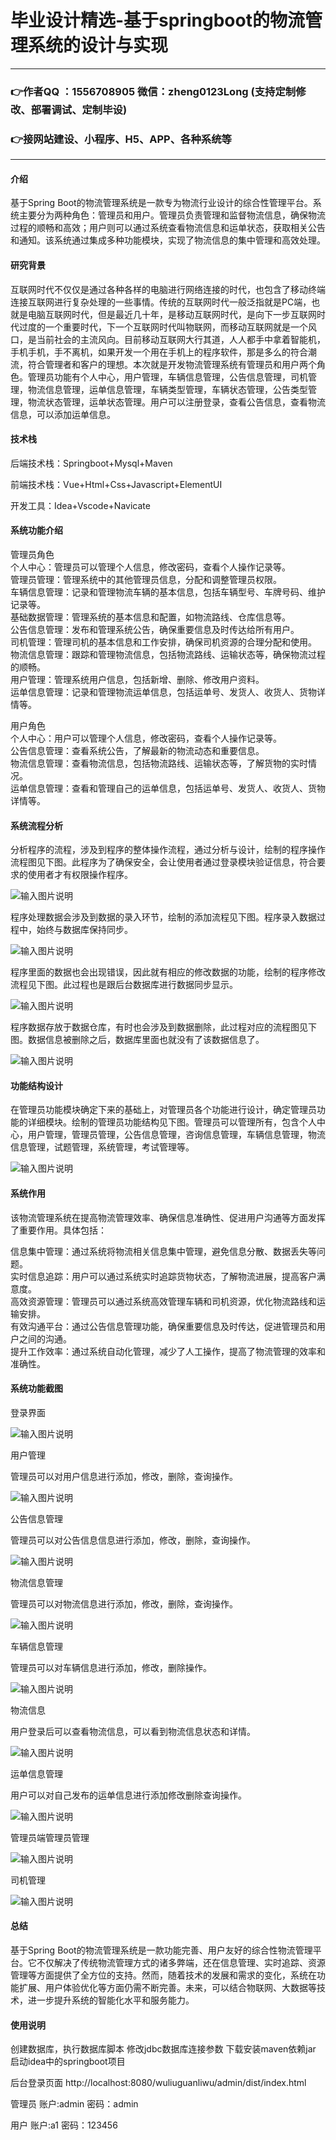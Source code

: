 # 毕业设计精选-基于springboot的物流管理系统的设计与实现

---
### 👉作者QQ ：1556708905 微信：zheng0123Long (支持定制修改、部署调试、定制毕设)

### 👉接网站建设、小程序、H5、APP、各种系统等

---

#### 介绍

基于Spring Boot的物流管理系统是一款专为物流行业设计的综合性管理平台。系统主要分为两种角色：管理员和用户。管理员负责管理和监督物流信息，确保物流过程的顺畅和高效；用户则可以通过系统查看物流信息和运单状态，获取相关公告和通知。该系统通过集成多种功能模块，实现了物流信息的集中管理和高效处理。

#### 研究背景

互联网时代不仅仅是通过各种各样的电脑进行网络连接的时代，也包含了移动终端连接互联网进行复杂处理的一些事情。传统的互联网时代一般泛指就是PC端，也就是电脑互联网时代，但是最近几十年，是移动互联网时代，是向下一步互联网时代过度的一个重要时代，下一个互联网时代叫物联网，而移动互联网就是一个风口，是当前社会的主流风向。目前移动互联网大行其道，人人都手中拿着智能机，手机手机，手不离机，如果开发一个用在手机上的程序软件，那是多么的符合潮流，符合管理者和客户的理想。本次就是开发物流管理系统有管理员和用户两个角色。管理员功能有个人中心，用户管理，车辆信息管理，公告信息管理，司机管理，物流信息管理，运单信息管理，车辆类型管理，车辆状态管理，公告类型管理，物流状态管理，运单状态管理。用户可以注册登录，查看公告信息，查看物流信息，可以添加运单信息。

#### 技术栈

后端技术栈：Springboot+Mysql+Maven

前端技术栈：Vue+Html+Css+Javascript+ElementUI

开发工具：Idea+Vscode+Navicate

#### 系统功能介绍

管理员角色  
个人中心：管理员可以管理个人信息，修改密码，查看个人操作记录等。  
管理员管理：管理系统中的其他管理员信息，分配和调整管理员权限。  
车辆信息管理：记录和管理物流车辆的基本信息，包括车辆型号、车牌号码、维护记录等。  
基础数据管理：管理系统的基本信息和配置，如物流路线、仓库信息等。  
公告信息管理：发布和管理系统公告，确保重要信息及时传达给所有用户。  
司机管理：管理司机的基本信息和工作安排，确保司机资源的合理分配和使用。  
物流信息管理：跟踪和管理物流信息，包括物流路线、运输状态等，确保物流过程的顺畅。  
用户管理：管理系统用户信息，包括新增、删除、修改用户资料。  
运单信息管理：记录和管理物流运单信息，包括运单号、发货人、收货人、货物详情等。  

用户角色  
个人中心：用户可以管理个人信息，修改密码，查看个人操作记录等。  
公告信息管理：查看系统公告，了解最新的物流动态和重要信息。  
物流信息管理：查看物流信息，包括物流路线、运输状态等，了解货物的实时情况。  
运单信息管理：查看和管理自己的运单信息，包括运单号、发货人、收货人、货物详情等。  

#### 系统流程分析

分析程序的流程，涉及到程序的整体操作流程，通过分析与设计，绘制的程序操作流程图见下图。此程序为了确保安全，会让使用者通过登录模块验证信息，符合要求的使用者才有权限操作程序。

![输入图片说明](images/2f00c130c3e0deaedb9abc78f1eaafa.png)

程序处理数据会涉及到数据的录入环节，绘制的添加流程见下图。程序录入数据过程中，始终与数据库保持同步。

![输入图片说明](images/b4e6f5070fd91a11b6cebb601ce4c67.png)

程序里面的数据也会出现错误，因此就有相应的修改数据的功能，绘制的程序修改流程见下图。此过程也是跟后台数据库进行数据同步显示。

![输入图片说明](images/7aa4944d6ff263622ed9ab71c0800b5.png)

程序数据存放于数据仓库，有时也会涉及到数据删除，此过程对应的流程图见下图。数据信息被删除之后，数据库里面也就没有了该数据信息了。

![输入图片说明](images/6fbb68d83c0b2d28cccc169ccdb937d.png)

#### 功能结构设计

在管理员功能模块确定下来的基础上，对管理员各个功能进行设计，确定管理员功能的详细模块。绘制的管理员功能结构见下图。管理员可以管理所有，包含个人中心，用户管理，管理员管理，公告信息管理，咨询信息管理，车辆信息管理，物流信息管理，试题管理，系统管理，考试管理等。

![输入图片说明](images/892294ef66b4bef2fe9c1a92c2efc10.png)

#### 系统作用

该物流管理系统在提高物流管理效率、确保信息准确性、促进用户沟通等方面发挥了重要作用。具体包括：

信息集中管理：通过系统将物流相关信息集中管理，避免信息分散、数据丢失等问题。  
实时信息追踪：用户可以通过系统实时追踪货物状态，了解物流进展，提高客户满意度。  
高效资源管理：管理员可以通过系统高效管理车辆和司机资源，优化物流路线和运输安排。  
有效沟通平台：通过公告信息管理功能，确保重要信息及时传达，促进管理员和用户之间的沟通。  
提升工作效率：通过系统自动化管理，减少了人工操作，提高了物流管理的效率和准确性。  

#### 系统功能截图

登录界面

![输入图片说明](images/478a99782ceacef18312ff087b3fcd7.png)

用户管理

管理员可以对用户信息进行添加，修改，删除，查询操作。

![输入图片说明](images/image.png)

公告信息管理

管理员可以对公告信息信息进行添加，修改，删除，查询操作。

![输入图片说明](images/e52a88b0d96ca8ae297701d47d110d3.png)

物流信息管理

管理员可以对物流信息进行添加，修改，删除，查询操作。

![输入图片说明](images/25c6d1d16a22241da2d75e4d95c4a20.png)

车辆信息管理

管理员可以对车辆信息进行添加，修改，删除操作。

![输入图片说明](images/3ee12db335eca0004b819ccaf0bc6a1.png)

物流信息

用户登录后可以查看物流信息，可以看到物流信息状态和详情。

![输入图片说明](images/25c6d1d16a22241da2d75e4d95c4a20.png)

运单信息管理

用户可以对自己发布的运单信息进行添加修改删除查询操作。

![输入图片说明](images/4eb09a07b1472ee8038089b0f0223ca.png)

管理员端管理员管理

![输入图片说明](images/e8cc6f2376a6e50f51fe220611c54f2.png)

司机管理

![输入图片说明](images/6c0ae2f8b07f06e84c99f5e5b5cb796.png)

#### 总结

基于Spring Boot的物流管理系统是一款功能完善、用户友好的综合性物流管理平台。它不仅解决了传统物流管理方式的诸多弊端，还在信息管理、实时追踪、资源管理等方面提供了全方位的支持。然而，随着技术的发展和需求的变化，系统在功能扩展、用户体验优化等方面仍需不断完善。未来，可以结合物联网、大数据等技术，进一步提升系统的智能化水平和服务能力。

#### 使用说明

创建数据库，执行数据库脚本 修改jdbc数据库连接参数 下载安装maven依赖jar 启动idea中的springboot项目

后台登录页面
http://localhost:8080/wuliuguanliwu/admin/dist/index.html

管理员				账户:admin 		密码：admin

用户				账户:a1 		密码：123456